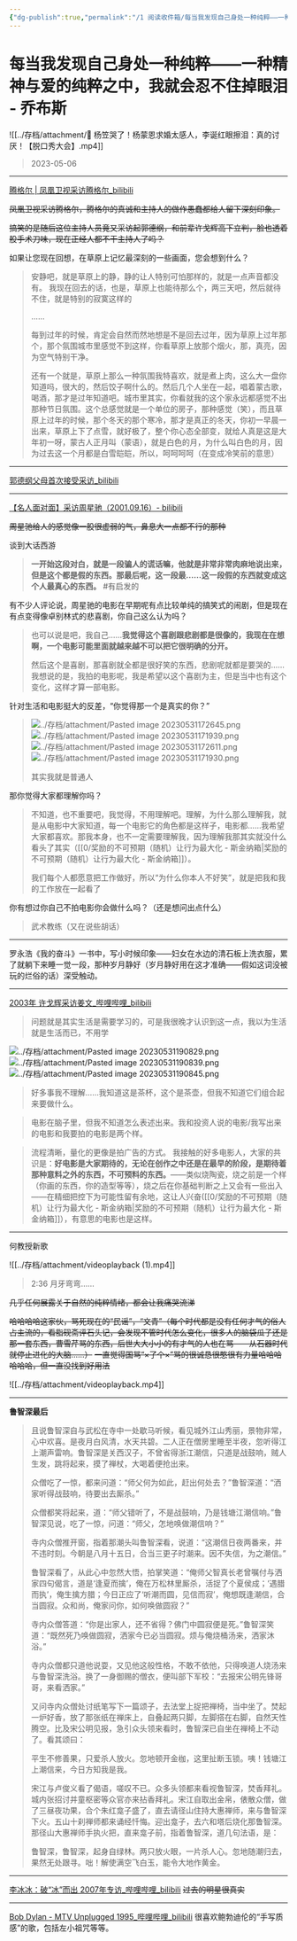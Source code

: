 ```yaml
---
{"dg-publish":true,"permalink":"/1 阅读收件箱/每当我发现自己身处一种纯粹——一种精神与爱的纯粹之中，我就会忍不住掉眼泪 - 乔布斯/","created":"2023-05-06T00:07:47.149+08:00","updated":"2023-06-07T13:36:30.877+08:00"}
---
```


# 每当我发现自己身处一种纯粹——一种精神与爱的纯粹之中，我就会忍不住掉眼泪 - 乔布斯

![[../存档/attachment/📍 杨笠哭了！杨蒙恩求婚太感人，李诞红眼擦泪：真的讨厌！【脱口秀大会】.mp4]]

> 2023-05-06

---

[腾格尔 | 凤凰卫视采访腾格尔_bilibili](https://www.bilibili.com/video/BV1F94y1X7De?t=717.8)

~~凤凰卫视采访腾格尔，腾格尔的真诚和主持人的做作愚蠢都给人留下深刻印象。~~

~~搞笑的是随后这位主持人员竟又采访起郭德纲，和前辈许戈辉高下立判，脸也透着股手术刀味，现在正经人都不干主持人了吗？~~


如果让您现在回想，在草原上记忆最深刻的一些画面，您会想到什么？

> 安静吧，就是草原上的静，静的让人特别可怕那样的，就是一点声音都没有。
> 我现在回去的话，也是，草原上也能待那么个，两三天吧，然后就待不住，就是特别的寂寞这样的
> 
> ……
> 
> 每到过年的时候，肯定会自然而然地想是不是回去过年，因为草原上过年那个，那个氛围城市里感觉不到这样，你看草原上放那个烟火，那，真亮，因为空气特别干净。
> 
> 还有一个就是，草原上那么一种氛围我特喜欢，就是煮上肉，这么大一盘你知道吗，很大的，然后饺子啊什么的。然后几个人坐在一起，唱着蒙古歌，喝酒，那才是过年知道吧。城市里其实，你看就我的这个家永远都感觉不出那种节日氛围。这个总感觉就是一个单位的房子，那种感觉（笑），而且草原上过年的时候，那个冬天的那个寒冷，那才是真正的冬天，你初一早晨一出来，草原上下了点雪，就好极了，整个你心态全部变，就给人真是这是大年初一呀，蒙古人正月叫（蒙语），就是白色的月，为什么叫白色的月，因为过去这一个月都是白雪皑皑，所以，呵呵呵呵（在变成冷笑前的意思）

---

[郭德纲父母首次接受采访_bilibili](https://www.bilibili.com/video/BV1DW411X7ai?t=811.3)

---

[【名人面对面】采访周星驰（2001.09.16）- bilibili](https://www.bilibili.com/video/BV1Hr4y1q7VP?t=546.7)

~~周星驰给人的感觉像一股很虚弱的气，鼻息大一点都不行的那种~~

谈到大话西游

> **一开始这段对白，就是一段骗人的谎话嘛，他就是非常非常肉麻地说出来，但是这个都是假的东西。那最后呢，这一段最……这一段假的东西就变成这个人最真心的东西。** #有启发的

有不少人评论说，周星驰的电影在早期呢有点比较单纯的搞笑式的闹剧，但是现在有点变得像卓别林式的悲喜剧，你自己这么认为吗？
 
> 也可以说是吧，我自己……**我觉得这个喜剧跟悲剧都是很像的，我现在在想啊，一个电影可能里面就越来越不可以把它很明确的分开。**
> 
> 然后这个是喜剧，那喜剧就全都是很好笑的东西，悲剧呢就都是要哭的……我想说的是，我拍的电影呢，我是希望以这个喜剧为主，但是当中也有这个变化，这样才算一部电影。

针对生活和电影挺大的反差，“你觉得那一个是真实的你？”

>  ![../存档/attachment/Pasted image 20230531172645.png](/img/user/%E5%AD%98%E6%A1%A3/attachment/Pasted%20image%2020230531172645.png)![../存档/attachment/Pasted image 20230531171939.png](/img/user/%E5%AD%98%E6%A1%A3/attachment/Pasted%20image%2020230531171939.png)
> ![../存档/attachment/Pasted image 20230531172611.png](/img/user/%E5%AD%98%E6%A1%A3/attachment/Pasted%20image%2020230531172611.png)
> ![../存档/attachment/Pasted image 20230531171930.png](/img/user/%E5%AD%98%E6%A1%A3/attachment/Pasted%20image%2020230531171930.png)
> 
> 其实我就是普通人 

那你觉得大家都理解你吗？

> 不知道，也不重要吧，我觉得，不用理解吧。理解，为什么那么理解我，就是从电影中大家知道，每一个电影它的角色都是这样子，电影都……我希望大家都喜欢。那我本身，也不一定需要理解我，因为理解我那其实就没什么看头了其实（[[0/奖励的不可预期（随机）让行为最大化 - 斯金纳箱\|奖励的不可预期（随机）让行为最大化 - 斯金纳箱]]）。
> 
> 我们每个人都愿意把工作做好，所以“为什么你本人不好笑”，就是把我和我的工作放在一起看了

你有想过你自己不拍电影你会做什么吗？（还是想问出点什么）

> 武术教练（又在说些胡话）

---

罗永浩《我的奋斗》一书中，写小时候印象——妇女在水边的清石板上洗衣服，累了就躺下来睡一觉一段，那种岁月静好（岁月静好用在这才准确——假如这词没被玩的烂俗的话）深受触动。

---

[2003年 许戈辉采访姜文\_哔哩哔哩\_bilibili](https://www.bilibili.com/video/BV185411X7FG?t=293.8)

> 问题就是其实生活是需要学习的，可是我很晚才认识到这一点，我以为生活就是生活而已，不用学

![../存档/attachment/Pasted image 20230531190829.png](/img/user/%E5%AD%98%E6%A1%A3/attachment/Pasted%20image%2020230531190829.png)
![../存档/attachment/Pasted image 20230531190839.png](/img/user/%E5%AD%98%E6%A1%A3/attachment/Pasted%20image%2020230531190839.png)
![../存档/attachment/Pasted image 20230531190845.png](/img/user/%E5%AD%98%E6%A1%A3/attachment/Pasted%20image%2020230531190845.png)

> 好多事我不理解……我知道这是茶杯，这个是茶壶，但我不知道它们组合起来要做什么。

> 电影在脑子里，但我不知道怎么表述出来。我和投资人说的电影/我写出来的电影和我要拍的电影是两个样。

> 流程清晰，量化的更像是拍广告的方式。
> 我接触的好多电影人，大家的共识是：**好电影是大家期待的，无论在创作之中还是在最早的阶段，是期待着那种意料之外的东西，不可预料的东西。**——类似烧陶瓷，烧之前是一个样（你画的东西，你的造型等等），烧之后在你基础判断之上又会有一些出入——在精细把控下为可能性留有余地，这让人兴奋([[0/奖励的不可预期（随机）让行为最大化 - 斯金纳箱\|奖励的不可预期（随机）让行为最大化 - 斯金纳箱]]），有意思的电影也是这样。

 ---

何教授新歌

![[../存档/attachment/videoplayback (1).mp4]]

> 2:36 月牙弯弯……

~~几乎任何展露关于自然的纯粹情绪，都会让我痛哭流涕~~

~~哈哈哈哈这家伙，骂死现在的“民谣”，“文青”（每个时代都是没有任何才气的俗人占主流的，看脂砚斋评石头记，会发现不管时代怎么变化，很多人的脑袋瓜子还是那一套东西，曹雪芹骂的东西，后世大大小小的有才气的人也在骂——从石器时代就停止进化的大脑……）~~
~~一直觉得国骂“×了个×”骂的很诚恳很憨很有力量哈哈哈哈哈哈，但一直没找到好用法~~

![[../存档/attachment/videoplayback.mp4]]

---

**鲁智深最后**

> 且说鲁智深自与武松在寺中一处歇马听候，看见城外江山秀丽，景物非常，心中欢喜。是夜月白风清，水天共碧。二人正在僧房里睡至半夜，忽听得江上潮声雷响。鲁智深是关西汉子，不曾省得浙江潮信，只道是战鼓响，贼人生发，跳将起来，摸了禅杖，大喝着便抢出来。
> 
> 众僧吃了一惊，都来问道：“师父何为如此，赶出何处去？”鲁智深道：“洒家听得战鼓响，待要出去厮杀。”
> 
> 众僧都笑将起来，道：“师父错听了，不是战鼓响，乃是钱塘江潮信响。”鲁智深见说，吃了一惊，问道：“师父，怎地唤做潮信响？”
> 
> 寺内众僧推开窗，指着那潮头叫鲁智深看，说道：“这潮信日夜两番来，并不违时刻。今朝是八月十五日，合当三更子时潮来。因不失信，为之潮信。”
> 
> 鲁智深看了，从此心中忽然大悟，拍掌笑道：“俺师父智真长老曾嘱付与洒家四句偈言，道是‘逢夏而擒’，俺在万松林里厮杀，活捉了个夏侯成；‘遇腊而执’，俺生擒方腊；今日正应了‘听潮而圆，见信而寂’，俺想既逢潮信，合当圆寂。众和尚，俺家问你，如何唤做圆寂？”
> 
> 寺内众僧答道：“你是出家人，还不省得？佛门中圆寂便是死。”鲁智深笑道：“既然死乃唤做圆寂，洒家今已必当圆寂。烦与俺烧桶汤来，洒家沐浴。”
> 
> 寺内众僧都只道他说耍，又见他这般性格，不敢不依他，只得唤道人烧汤来与鲁智深洗浴。换了一身御赐的僧衣，便叫部下军校：“去报宋公明先锋哥哥，来看洒家。”
> 
> 又问寺内众僧处讨纸笔写下一篇颂子，去法堂上捉把禅椅，当中坐了。焚起一炉好香，放了那张纸在禅床上，自叠起两只脚，左脚搭在右脚，自然天性腾空。比及宋公明见报，急引众头领来看时，鲁智深已自坐在禅椅上不动了。看其颂曰：
> 
> 平生不修善果，只爱杀人放火。忽地顿开金枷，这里扯断玉锁。咦！钱塘江上潮信来，今日方知我是我。
> 
> 宋江与卢俊义看了偈语，嗟叹不已。众多头领都来看视鲁智深，焚香拜礼。城内张招讨并童枢密等众官亦来拈香拜礼。宋江自取出金帛，俵散众僧，做了三昼夜功果，合个朱红龛子盛了，直去请径山住持大惠禅师，来与鲁智深下火。五山十刹禅师都来诵经忏悔。迎出龛子，去六和塔后烧化那鲁智深。那径山大惠禅师手执火把，直来龛子前，指着鲁智深，道几句法语，是：  
> 
> 鲁智深，鲁智深，起身自绿林。两只放火眼，一片杀人心。忽地随潮归去，果然无处跟寻。咄！解使满空飞白玉，能令大地作黄金。

---

[李冰冰：破“冰”而出 2007年专访\_哔哩哔哩\_bilibili](https://www.bilibili.com/video/BV1pY4y1q7A3/?spm_id_from=333.999.0.0&vd_source=bf8771152afcd21b591a82c12e583f31)
~~过去的明星很真实~~

---

[Bob Dylan - MTV Unplugged 1995\_哔哩哔哩\_bilibili](https://www.bilibili.com/video/BV1Wo4y1n7tb/?spm_id_from=333.337.search-card.all.click&vd_source=bf8771152afcd21b591a82c12e583f31)
很喜欢鲍勃迪伦的“手写质感”的歌，包括左小祖咒等等。